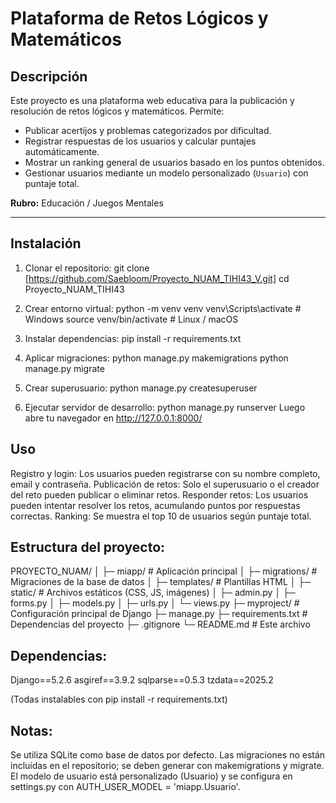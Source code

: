 # Plataforma de Retos Lógicos y Matemáticos

## Descripción
Este proyecto es una plataforma web educativa para la publicación y resolución de retos lógicos y matemáticos. Permite:  
- Publicar acertijos y problemas categorizados por dificultad.  
- Registrar respuestas de los usuarios y calcular puntajes automáticamente.  
- Mostrar un ranking general de usuarios basado en los puntos obtenidos.  
- Gestionar usuarios mediante un modelo personalizado (`Usuario`) con puntaje total.  

**Rubro:** Educación / Juegos Mentales

---

## Instalación

1. Clonar el repositorio:
git clone [https://github.com/Saebloom/Proyecto_NUAM_TIHI43_V.git]
cd Proyecto_NUAM_TIHI43

2. Crear entorno virtual:
python -m venv venv
venv\Scripts\activate   # Windows
source venv/bin/activate  # Linux / macOS

3. Instalar dependencias:
pip install -r requirements.txt

4. Aplicar migraciones:
python manage.py makemigrations
python manage.py migrate

5. Crear superusuario:
python manage.py createsuperuser

6. Ejecutar servidor de desarrollo:
python manage.py runserver
Luego abre tu navegador en http://127.0.0.1:8000/

## Uso

Registro y login: Los usuarios pueden registrarse con su nombre completo, email y contraseña.
Publicación de retos: Solo el superusuario o el creador del reto pueden publicar o eliminar retos.
Responder retos: Los usuarios pueden intentar resolver los retos, acumulando puntos por respuestas correctas.
Ranking: Se muestra el top 10 de usuarios según puntaje total.

## Estructura del proyecto:

PROYECTO_NUAM/
│
├─ miapp/                  # Aplicación principal
│   ├─ migrations/         # Migraciones de la base de datos
│   ├─ templates/          # Plantillas HTML
│   ├─ static/             # Archivos estáticos (CSS, JS, imágenes)
│   ├─ admin.py
│   ├─ forms.py
│   ├─ models.py
│   ├─ urls.py
│   └─ views.py
├─ myproject/              # Configuración principal de Django
├─ manage.py
├─ requirements.txt        # Dependencias del proyecto
├─ .gitignore
└─ README.md               # Este archivo

## Dependencias:

Django==5.2.6
asgiref==3.9.2
sqlparse==0.5.3
tzdata==2025.2

(Todas instalables con pip install -r requirements.txt)

## Notas:

Se utiliza SQLite como base de datos por defecto.
Las migraciones no están incluidas en el repositorio; se deben generar con makemigrations y migrate.
El modelo de usuario está personalizado (Usuario) y se configura en settings.py con AUTH_USER_MODEL = 'miapp.Usuario'.
